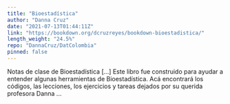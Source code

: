 ```yaml
---
title: "Bioestadística"
author: "Danna Cruz"
date: "2021-07-13T01:44:11Z"
link: "https://bookdown.org/dcruzreyes/bookdown-bioestadistica/"
length_weight: "24.5%"
repo: "DannaCruz/DatColombia"
pinned: false
---
```


Notas de clase de Bioestadística [...] Este libro fue construido para ayudar a entender algunas herramientas de Bioestadística. Acá encontrará los códigos, las lecciones, los ejercicios y tareas dejados por su querida profesora Danna ...
